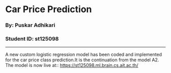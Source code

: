 # **Car Price Prediction**

### **By**: Puskar Adhikari
### **Student ID**: st125098  

---

A new custom logistic regression model has been coded and implemented for the car price class prediction.It is the continuation from the model A2.
The model is now live at:: https://st125098.ml.brain.cs.ait.ac.th/
